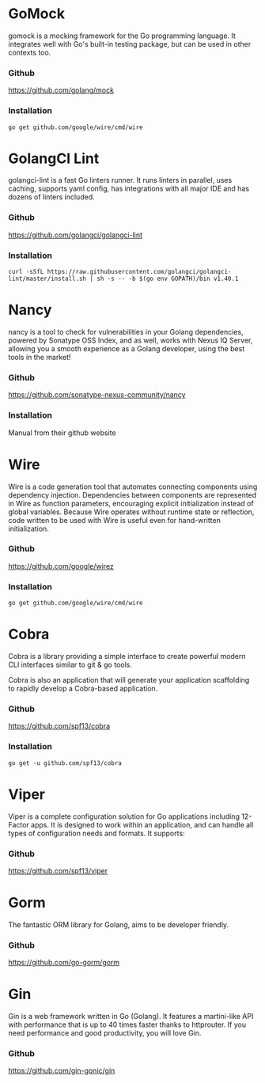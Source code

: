 # GoMock
gomock is a mocking framework for the Go programming language. It integrates well with Go's built-in testing package, 
but can be used in other contexts too.

### Github
https://github.com/golang/mock

### Installation
`go get github.com/google/wire/cmd/wire`

# GolangCI Lint
golangci-lint is a fast Go linters runner. It runs linters in parallel, uses caching, supports yaml config, has 
integrations with all major IDE and has dozens of linters included.

### Github
https://github.com/golangci/golangci-lint

### Installation
`curl -sSfL https://raw.githubusercontent.com/golangci/golangci-lint/master/install.sh | sh -s -- -b $(go env GOPATH)/bin v1.40.1`

# Nancy
nancy is a tool to check for vulnerabilities in your Golang dependencies, powered by Sonatype OSS Index, and as well, 
works with Nexus IQ Server, allowing you a smooth experience as a Golang developer, using the best tools in the market!

### Github
https://github.com/sonatype-nexus-community/nancy

### Installation
Manual from their github website

# Wire
Wire is a code generation tool that automates connecting components using dependency injection. Dependencies between 
components are represented in Wire as function parameters, encouraging explicit initialization instead of global 
variables. Because Wire operates without runtime state or reflection, code written to be used with Wire is useful even 
for hand-written initialization.

### Github
https://github.com/google/wirez

### Installation
`go get github.com/google/wire/cmd/wire`

# Cobra
Cobra is a library providing a simple interface to create powerful modern CLI interfaces similar to git & go tools.

Cobra is also an application that will generate your application scaffolding to rapidly develop a Cobra-based 
application.

### Github
https://github.com/spf13/cobra

### Installation
`go get -u github.com/spf13/cobra`

# Viper
Viper is a complete configuration solution for Go applications including 12-Factor apps. It is designed to work within 
an application, and can handle all types of configuration needs and formats. It supports:

### Github
https://github.com/spf13/viper

# Gorm
The fantastic ORM library for Golang, aims to be developer friendly.

### Github
https://github.com/go-gorm/gorm

# Gin
Gin is a web framework written in Go (Golang). It features a martini-like API with performance that is up to 40 times 
faster thanks to httprouter. If you need performance and good productivity, you will love Gin.

### Github
https://github.com/gin-gonic/gin